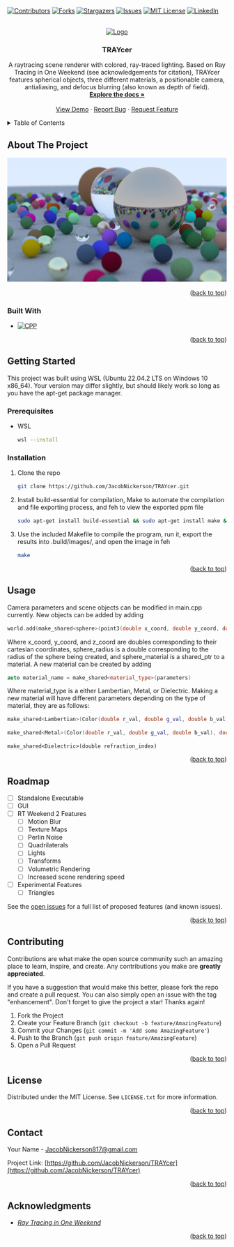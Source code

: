 [![Contributors][contributors-shield]][contributors-url]
[![Forks][forks-shield]][forks-url]
[![Stargazers][stars-shield]][stars-url]
[![Issues][issues-shield]][issues-url]
[![MIT License][license-shield]][license-url]
[![LinkedIn][linkedin-shield]][linkedin-url]



<!-- PROJECT LOGO -->
<br />
<div align="center">
  <a href="https://github.com/JacobNickerson/TRAYcer">
    <img src="images/logo.png" alt="Logo" width="80" height="80">
  </a>

<h3 align="center">TRAYcer</h3>

  <p align="center">
    A raytracing scene renderer with colored, ray-traced lighting. Based on Ray Tracing in One Weekend (see acknowledgements for citation), TRAYcer features spherical objects, three different materials, a positionable camera, antialiasing, and defocus blurring (also known as depth of field).
    <br />
    <a href="https://github.com/JacobNickerson/TRAYcer"><strong>Explore the docs »</strong></a>
    <br />
    <br />
    <a href="https://github.com/JacobNickerson/TRAYcer">View Demo</a>
    ·
    <a href="https://github.com/JacobNickerson/TRAYcer/issues/new?labels=bug&template=bug-report---.md">Report Bug</a>
    ·
    <a href="https://github.com/JacobNickerson/TRAYcer/issues/new?labels=enhancement&template=feature-request---.md">Request Feature</a>
  </p>
</div>



<!-- TABLE OF CONTENTS -->
<details>
  <summary>Table of Contents</summary>
  <ol>
    <li>
      <a href="#about-the-project">About The Project</a>
      <ul>
        <li><a href="#built-with">Built With</a></li>
      </ul>
    </li>
    <li>
      <a href="#getting-started">Getting Started</a>
      <ul>
        <li><a href="#prerequisites">Prerequisites</a></li>
        <li><a href="#installation">Installation</a></li>
      </ul>
    </li>
    <li><a href="#usage">Usage</a></li>
    <li><a href="#roadmap">Roadmap</a></li>
    <li><a href="#contributing">Contributing</a></li>
    <li><a href="#license">License</a></li>
    <li><a href="#contact">Contact</a></li>
    <li><a href="#acknowledgments">Acknowledgments</a></li>
  </ol>
</details>



<!-- ABOUT THE PROJECT -->
## About The Project

[![Product Name Screen Shot][product-screenshot]](https://example.com)


<p align="right">(<a href="#readme-top">back to top</a>)</p>



### Built With

* [![CPP][CPP]][CPP-url]

<p align="right">(<a href="#readme-top">back to top</a>)</p>



<!-- GETTING STARTED -->
## Getting Started
This project was built using WSL (Ubuntu 22.04.2 LTS on Windows 10 x86_64). Your version may differ slightly, but should likely work so long as you have the apt-get package manager.

### Prerequisites

* WSL
  ```sh
  wsl --install
  ```

### Installation

1. Clone the repo
   ```sh
   git clone https://github.com/JacobNickerson/TRAYcer.git
   ```
2. Install build-essential for compilation, Make to automate the compilation and file exporting process, and feh to view the exported ppm file
   ```sh
   sudo apt-get install build-essential && sudo apt-get install make && sudo apt-get install feh
   ```
3. Use the included Makefile to compile the program, run it, export the results into .build/images/, and open the image in feh
   ```sh
   make
   ```

<p align="right">(<a href="#readme-top">back to top</a>)</p>



<!-- USAGE EXAMPLES -->
## Usage

Camera parameters and scene objects can be modified in main.cpp currently. New objects can be added by adding
```cpp
world.add(make_shared<sphere>(point3(double x_coord, double y_coord, double z_coord), double sphere_radius, sphere_material)
```
Where x_coord, y_coord, and z_coord are doubles corresponding to their cartesian coordinates, sphere_radius is a double corresponding to the radius of the sphere being created, and sphere_material is a shared_ptr to a material.
A new material can be created by adding
```cpp
auto material_name = make_shared<material_type>(parameters)
```
Where material_type is a either Lambertian, Metal, or Dielectric. Making a new material will have different parameters depending on the type of material, they are as follows:
<br />
```cpp
make_shared<Lambertian>(Color(double r_val, double g_val, double b_val)
```
```cpp
make_shared<Metal>(Color(double r_val, double g_val, double b_val), double fuzz)
```
```cp
make_shared<Dielectric>(double refraction_index)
```

<p align="right">(<a href="#readme-top">back to top</a>)</p>



<!-- ROADMAP -->
## Roadmap

- [ ] Standalone Executable
- [ ] GUI
- [ ] RT Weekend 2 Features
    - [ ] Motion Blur
    - [ ] Texture Maps
    - [ ] Perlin Noise
    - [ ] Quadrilaterals
    - [ ] Lights
    - [ ] Transforms
    - [ ] Volumetric Rendering
    - [ ] Increased scene rendering speed
- [ ] Experimental Features
    - [ ] Triangles

See the [open issues](https://github.com/JacobNickerson/TRAYcer/issues) for a full list of proposed features (and known issues).

<p align="right">(<a href="#readme-top">back to top</a>)</p>



<!-- CONTRIBUTING -->
## Contributing

Contributions are what make the open source community such an amazing place to learn, inspire, and create. Any contributions you make are **greatly appreciated**.

If you have a suggestion that would make this better, please fork the repo and create a pull request. You can also simply open an issue with the tag "enhancement".
Don't forget to give the project a star! Thanks again!

1. Fork the Project
2. Create your Feature Branch (`git checkout -b feature/AmazingFeature`)
3. Commit your Changes (`git commit -m 'Add some AmazingFeature'`)
4. Push to the Branch (`git push origin feature/AmazingFeature`)
5. Open a Pull Request

<p align="right">(<a href="#readme-top">back to top</a>)</p>



<!-- LICENSE -->
## License

Distributed under the MIT License. See `LICENSE.txt` for more information.

<p align="right">(<a href="#readme-top">back to top</a>)</p>



<!-- CONTACT -->
## Contact

Your Name -  JacobNickerson817@gmail.com

Project Link: [https://github.com/JacobNickerson/TRAYcer](https://github.com/JacobNickerson/TRAYcer)

<p align="right">(<a href="#readme-top">back to top</a>)</p>



<!-- ACKNOWLEDGMENTS -->
## Acknowledgments

* [_Ray Tracing in One Weekend_](https://raytracing.github.io/books/RayTracingInOneWeekend.html)

<p align="right">(<a href="#readme-top">back to top</a>)</p>



<!-- MARKDOWN LINKS & IMAGES -->
<!-- https://www.markdownguide.org/basic-syntax/#reference-style-links -->
[contributors-shield]: https://img.shields.io/github/contributors/JacobNickerson/TRAYcer.svg?style=for-the-badge
[contributors-url]: https://github.com/JacobNickerson/TRAYcer/graphs/contributors
[forks-shield]: https://img.shields.io/github/forks/JacobNickerson/TRAYcer.svg?style=for-the-badge
[forks-url]: https://github.com/JacobNickerson/TRAYcer/network/members
[stars-shield]: https://img.shields.io/github/stars/JacobNickerson/TRAYcer.svg?style=for-the-badge
[stars-url]: https://github.com/JacobNickerson/TRAYcer/stargazers
[issues-shield]: https://img.shields.io/github/issues/JacobNickerson/TRAYcer.svg?style=for-the-badge
[issues-url]: https://github.com/JacobNickerson/TRAYcer/issues
[license-shield]: https://img.shields.io/github/license/JacobNickerson/TRAYcer.svg?style=for-the-badge
[license-url]: https://github.com/JacobNickerson/TRAYcer/blob/master/LICENSE.txt
[linkedin-shield]: https://img.shields.io/badge/-LinkedIn-black.svg?style=for-the-badge&logo=linkedin&colorB=555
[linkedin-url]: https://linkedin.com/in/jacobnickerson817
[product-screenshot]: images/screenshot.png
[CPP]: https://img.shields.io/badge/-C++-blue?style=for-the-badge&logo=cplusplus&logoColor=white
[CPP-url]: https://isocpp.org/
